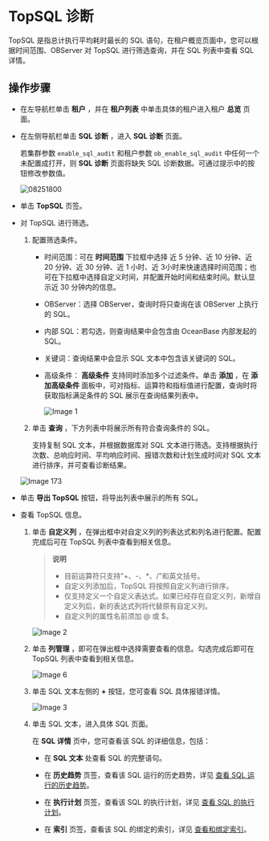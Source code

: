 TopSQL 诊断
==============================

TopSQL 是指总计执行平均耗时最长的 SQL 语句，在租户概览页面中，您可以根据时间范围、OBServer 对 TopSQL 进行筛选查询，并在 SQL 列表中查看 SQL 详情。

**操作步骤**
-----------------------------

* 在左导航栏单击 **租户** ，并在 **租户列表** 中单击具体的租户进入租户 **总览** 页面。

* 在左侧导航栏单击 **SQL 诊断** ，进入 **SQL 诊断** 页面。

  若集群参数 `enable_sql_audit` 和租户参数 `ob_enable_sql_audit` 中任何一个未配置成打开，则 **SQL 诊断** 页面将缺失 SQL 诊断数据。可通过提示中的按钮修改参数值。

  ![08251800](https://help-static-aliyun-doc.aliyuncs.com/assets/img/zh-CN/7204481361/p312497.png)
  
* 单击 **TopSQL** 页签。

* 对 TopSQL 进行筛选。

  1. 配置筛选条件。

     * 时间范围：可在 **时间范围** 下拉框中选择 近 5 分钟、近 10 分钟、近 20 分钟、近 30 分钟、近 1 小时、近 3小时来快速选择时间范围；也可在下拉框中选择自定义时间，并配置开始时间和结束时间。默认显示近 30 分钟内的信息。

     * OBServer：选择 OBServer，查询时将只查询在该 OBServer 上执行的 SQL。

     * 内部 SQL：若勾选，则查询结果中会包含由 OceanBase 内部发起的 SQL。

     * 关键词：查询结果中会显示 SQL 文本中包含该关键词的 SQL。

     * 高级条件： **高级条件** 支持同时添加多个过滤条件。单击 **添加** ，在 **添加高级条件** 面板中，可对指标、运算符和指标值进行配置，查询时将获取指标满足条件的 SQL 展示在查询结果列表中。

       ![Image 1](https://help-static-aliyun-doc.aliyuncs.com/assets/img/zh-CN/4341489461/p429708.png)

  2. 单击 **查询** ，下方列表中将展示所有符合查询条件的 SQL。

     支持复制 SQL 文本，并根据数据库对 SQL 文本进行筛选。支持根据执行次数、总响应时间、平均响应时间、报错次数和计划生成时间对 SQL 文本进行排序，并可查看诊断结果。

  ![Image 173](https://obbusiness-private.oss-cn-shanghai.aliyuncs.com/doc/img/ocp/topsql1.png)
  
* 单击 **导出 TopSQL** 按钮，将导出列表中展示的所有 SQL。

* 查看 TopSQL 信息。

  1. 单击 **自定义列** ，在弹出框中对自定义列的列表达式和列名进行配置。配置完成后可在 TopSQL 列表中查看到相关信息。

     > **说明**
     >
     > * 目前运算符只支持"+、-、\*、/"和英文括号。
     > * 自定义列添加后，TopSQL 将按照自定义列进行排序。
     > * 仅支持定义一个自定义表达式。如果已经存在自定义列，新增自定义列后，新的表达式列将代替原有自定义列。
     > * 自定义列的属性名前须加 @ 或 $。

     ![Image 2](https://help-static-aliyun-doc.aliyuncs.com/assets/img/zh-CN/4341489461/p429710.png)

  2. 单击 **列管理** ，即可在弹出框中选择需要查看的信息。勾选完成后即可在 TopSQL 列表中查看到相关信息。

     ![Image 6](https://help-static-aliyun-doc.aliyuncs.com/assets/img/zh-CN/4341489461/p429711.png)

  3. 单击 SQL 文本左侧的 **+** 按钮，您可查看 SQL 具体报错详情。

     ![Image 3](https://obbusiness-private.oss-cn-shanghai.aliyuncs.com/doc/img/ocp/topsql%E8%AF%A6%E6%83%851.png)

  4. 单击 SQL 文本，进入具体 SQL 页面。

     在 **SQL 详情** 页中，您可查看该 SQL 的详细信息，包括：

     * 在 **SQL 文本** 处查看 SQL 的完整语句。

     * 在 **历史趋势** 页签，查看该 SQL 运行的历史趋势，详见 [查看 SQL 运行的历史趋势](5.view-sql-details.md)。

     * 在 **执行计划** 页签，查看该 SQL 的执行计划，详见 [查看 SQL 的执行计划](5.view-sql-details.md)。

     * 在 **索引** 页签，查看该 SQL 的绑定的索引，详见 [查看和绑定索引](5.view-sql-details.md)。
  